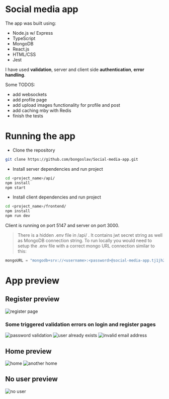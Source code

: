 # Social media app

The app was built using:

- Node.js w/ Express
- TypeScript
- MongoDB
- React.js
- HTML/CSS
- Jest

I have used **validation**, server and client side **authentication**, **error handling**.

Some TODOS:

- add websockets
- add profile page
- add upload images functionality for profile and post
- add caching mby with Redis
- finish the tests

# Running the app

- Clone the repository

```bash
git clone https://github.com/bongoslav/Social-media-app.git
```

- Install server dependencies and run project

```bash
cd <project_name>/api/
npm install
npm start
```

- Install client dependencies and run project

```bash
cd <project_name>/frontend/
npm install
npm run dev
```
Client is running on port 5147 and server on port 3000.

>There is a hidden .env file in /api/ . It contains jwt secret string as well as MongoDB connection string. To run locally you would need to setup the .env file with a correct mongo URL connection similar to this:
```javascript
mongoURL = "mongodb+srv://<username>:<password>@social-media-app.tj1jh2n.mongodb.net/?retryWrites=true&w=majority";
```

# App preview

## Register preview

![register page](demo%20images/register.png)

### Some triggered validation errors on login and register pages

![password validation](demo%20images/password-validation1.png)
![user already exists](demo%20images/register-validator.png)
![invalid email address](demo%20images/login-validator1.png)

## Home preview

![home](demo%20images/home.png)
![another home](demo%20images/home2.png)

## No user preview

![no user](demo%20images/logged-out.png)
